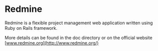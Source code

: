 Redmine
===

Redmine is a flexible project management web application written using Ruby on Rails framework.

More details can be found in the doc directory or on the official website [www.redmine.org](http://www.redmine.org/)
